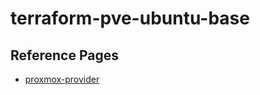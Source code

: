 # terraform-pve-ubuntu-base

## Reference Pages

- [proxmox-provider](https://registry.terraform.io/providers/bpg/proxmox/latest/docs)
